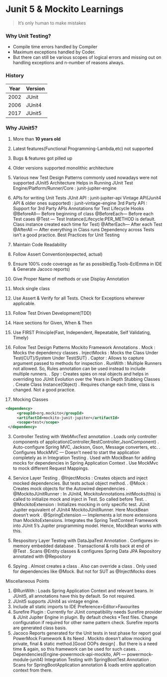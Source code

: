 # Junit 5 & Mockito Learnings

> It’s only human to make mistakes

### Why Unit Testing?
* Compile time errors handled by Compiler
* Maximum exceptions handled by Coder.
* But there can still be various scopes of logical errors and   missing out on handling exceptions and n-number of reasons always.

### History
| Year | Version |
| --- | --- |
|2002 |JUnit |
|2006 | JUnit4 |
| 2017 | JUnit5 |

### Why JUnit5?
1. More than **10 years old**
2. Latest features(Functional Programming-Lambda,etc) not supported
3. Bugs & features got pilled up
4. Older versions supported monolithic architecture
5. Various new Test Design Patterns commonly used nowadays were not supported
JUnit5 Architecture
Helps in Running JUnit
Test Engine/Platform/Runner/Core : junit-jupiter-engine
2. APIs for writing Unit Tests
JUnit API : junit-jupiter-api
Vintage API(Junit4 API & older ones supported) : junit-vintage-engine
3rd Party API : Support for 3rd Party APIs
Annotations for Test Lifecycle Hooks
@BeforeAll— Before beginning of class
@BeforeEach— Before each Test cases 
@Test — Test Instance(Lifecycle:PER_METHOD is default. Class instance created each time for Test)
@AfterEach— After each Test
@AfterAll — After everything in Class runs
Dependency across Tests isn’t a good practice.
Best Practices for Unit Testing
1. Maintain Code Readability
2. Follow Assert Convention(expected, actual)
3. Ensure 100% code coverage as far as possible(Eg.Tools-EclEmma in IDE & Generate Jacoco reports)
4. Give Proper Name of methods or use Display Annotation
5. Mock single class
6. Use Assert & Verify for all Tests. Check for Exceptions wherever applicable.
7. Follow Test Driven Development(TDD)
8. Have sections for Given, When & Then
9. Use FIRST Principle(Fast, Independent, Repeatable, Self Validating, Timely)
10. Follow Test Design Patterns
Mockito Framework Annotations
. Mock : Mocks the dependency classes
. InjectMocks : Mocks the Class Under Test(CUT)/System Under Test(SUT)
. Captor : Allows to capture argument passed to methods for inspection
. RunWith : Multiple Runners not allowed. So, Rules annotation can be used instead to include multiple runners.
. Spy : Creates spies on real objects and helps in overriding too
JUnit Evolution over the Years in Depth
Stubbing Classes
. Create Class Instance(Object)
. Requires change each time, class is changed. Not a good practice.

2. Mocking Classes
```xml
<dependency>
     <groupId>org.mockito</groupId>
     <artifactId>mockito-junit-jupiter</artifactId>
     <scope>test</scope>
 </dependency>
```
3. Controller Testing with WebMvcTest annotation
. Loads only controller components of application(Controller,RestController,JsonComponent)
. Auto-configure Spring MVC, Jackson, Gson, Message converters, etc.
. Configures MockMVC — Doesn’t need to start the application completely as in Integration Testing
. Used with MockBean for adding mocks for dependencies in Spring Application Context
. Use MockMvc to mock different Request Mappings.

4. Service Layer Testing
. @InjectMocks : Creates objects and inject mocked dependencies. But tests actual object method.
. @Mock : Creates mock objects for the Autowired dependencies
. @MockitoJUnitRunner : In  JUnit4, MockitoAnnotations.initMocks(this) is called to initialize mock and inject in Test. So called before Test.
. @MockitoExtension : Initializes mocking in only specific test. JUnit Jupiter equivalent of JUnit4 MockitoJUnitRunner. Here MockBean doesn’t work
. @SpringExtension — Implements a lot more extensions than MockitoExtensions. Integrates the Spring TestContext Framework into JUnit 5’s Jupiter programming model. Hence, MockBean works with this.

5. Respository Layer Testing with DataJpaTest Annotation
. Configures in-memory embedded database
. Transactional & rolls back at end of @Test
. Scans @Entity classes & configures Spring Data JPA Repository annotated with @Repository

6. Spying
. Almost creates a class
. Also can override a class 
. Only used for dependencies like @Mock. But not for SUT as @InjectMocks does

Miscellaneous Points
1. @RunWith : Loads Spring Application Context and relevant beans. In JUnit5, all annotations have this by default. So not required.
2. JUnit5 supports JUnit4 as vintage engine.
3. Include all static imports to IDE Preference>Editor>Favourites
4. Surefire Plugin : Currently for JUnit compatibility needs Surefire provider & JUnit Jupiter Engine in plugin. By default checks *Test files. Change configuration if required for other name pattern check. Surefire reports are generated class basis.
5. Jacoco Reports generated for the Unit tests in test phase for report goal
PowerMock Framework & its Need
. Mockito doesn’t allow mocking private, final & static method.[Good OOPs design]
. But there is a need time & again, so this framework can be used for such cases.
. Dependencies(Engine-powermock-api-mockito, API — powermock-module-junit4) 
Integration Testing with SpringBootTest Annotation
. Scans for SpringBootApplication annotation & loads entire application context from there.

